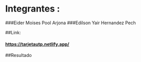# Integrantes :

###Eider Moises Pool Arjona
###Edilson Yair Hernandez Pech

##Link:

#### https://tarjetautp.netlify.app/

##Resultado
